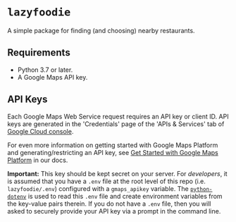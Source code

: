 # `lazyfoodie`
A simple package for finding (and choosing) nearby restaurants.

## Requirements
- Python 3.7 or later.
- A Google Maps API key.


## API Keys
Each Google Maps Web Service request requires an API key or client ID. API keys
are generated in the 'Credentials' page of the 'APIs & Services' tab of [Google Cloud console](https://console.cloud.google.com/apis/credentials).

For even more information on getting started with Google Maps Platform and generating/restricting an API key, see [Get Started with Google Maps Platform](https://developers.google.com/maps/gmp-get-started) in our docs.

**Important:** This key should be kept secret on your server. For *developers*, it is assumed that you have a `.env` file at the root level of this repo (i.e. `lazyfoodie/.env`) configured with a `gmaps_apikey` variable. The [`python-dotenv`](https://github.com/theskumar/python-dotenv) is used to read this `.env` file and create environment variables from the key-value pairs therein. If you do not have a `.env` file, then you will asked to securely provide your API key via a prompt in the command line.
